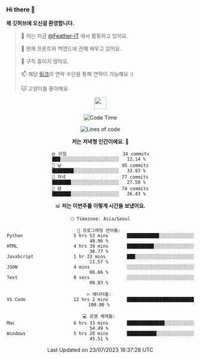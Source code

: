 ### Hi there 👋

**제 깃허브에 오신걸 환영합니다.**
 > 🔭 저는 지금 [@Feather-IT](https://www.github.com/Feather-IT) 에서 활동하고 있어요.
> 
 >  🌱 현재 프론트와 백엔드에 관해 배우고 있어요.
> 
 >  🚫 구직 중이지 않아요.
> 
 > 📫 해당 [링크](https://litt.ly/wh3nilvyou)의 연락 수단을 통해 연락이 가능해요 :)
>
 > 🐱 고양이를 좋아해요.

<div align="center"> 
 <a href="https://litt.ly/wh3nilvyou">
    <img src="https://github.githubassets.com/images/mona-loading-default.gif" width="32" />
 </a>

<!--START_SECTION:waka-->
![Code Time](http://img.shields.io/badge/Code%20Time-13%20hrs%2057%20mins-blue)

![Lines of code](https://img.shields.io/badge/%EC%A0%80%EB%8A%94%20%EC%97%AC%ED%83%9C%EA%B9%8C%EC%A7%80%20-367.2%20thousand%20%EC%A4%84%EC%9D%98%20%EC%BD%94%EB%93%9C%EB%A5%BC%20%EC%9E%91%EC%84%B1%ED%96%88%EC%96%B4%EC%9A%94.-blue)

**저는 저녁형 인간이에요. 🦉** 

```text
🌞 아침                     34 commits          ███░░░░░░░░░░░░░░░░░░░░░░   12.14 % 
🌆 낮　                     95 commits          ████████░░░░░░░░░░░░░░░░░   33.93 % 
🌃 저녁                     77 commits          ███████░░░░░░░░░░░░░░░░░░   27.50 % 
🌙 밤　                     74 commits          ███████░░░░░░░░░░░░░░░░░░   26.43 % 
```


📊 **저는 이번주를 이렇게 시간을 보냈어요.** 

```text
🕑︎ Timezone: Asia/Seoul

💬 프로그래밍 언어들: 
Python                   5 hrs 53 mins       ████████████░░░░░░░░░░░░░   48.96 % 
HTML                     4 hrs 39 mins       ██████████░░░░░░░░░░░░░░░   38.77 % 
JavaScript               1 hr 23 mins        ███░░░░░░░░░░░░░░░░░░░░░░   11.57 % 
JSON                     4 mins              ░░░░░░░░░░░░░░░░░░░░░░░░░   00.66 % 
Text                     0 secs              ░░░░░░░░░░░░░░░░░░░░░░░░░   00.03 % 

🔥 에디터들: 
VS Code                  12 hrs 2 mins       █████████████████████████   100.00 % 

💻 운영 체제들: 
Mac                      6 hrs 33 mins       ██████████████░░░░░░░░░░░   54.49 % 
Windows                  5 hrs 28 mins       ███████████░░░░░░░░░░░░░░   45.51 % 
```


 Last Updated on 23/07/2023 18:37:28 UTC
<!--END_SECTION:waka-->
</div>

